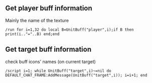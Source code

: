 ## Get player buff information
Mainly the name of the texture
```
/run for i=1,32 do local B=UnitBuff("player",i);if B then print(i.."="..B) end;end
```


## Get target buff information
check buff icons' names (on current target)
```
/script i=1; while UnitBuff("target",i)~=nil do DEFAULT_CHAT_FRAME:AddMessage(UnitBuff("target",i)); i=i+1; end
```